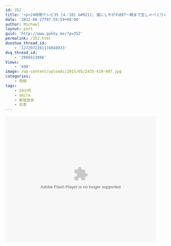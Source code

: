 ```yaml
---
id: 352
title: '<p>24時間テレビ35 [4／10] &#8211; 嵐にしやがれ007～朝まで生しゃべくり</p>'
date: '2012-08-27T07:59:59+08:00'
author: Michael
layout: post
guid: 'http://www.gakky.me/?p=352'
permalink: /352.html
duoshuo_thread_id:
    - '1272072281174048933'
dsq_thread_id:
    - '2966613086'
Views:
    - '498'
image: /wp-content/uploads/2015/05/2435-410-007.jpg
categories:
    - 视频
tags:
    - 24小时
    - smile
    - 新垣结衣
    - 日本
---
```


<object height="394" width="473"><param name="allowscriptaccess" value="sameDomain"></param><param name="wmode" value="transparent"></param><param name="movie" value="http://player.youku.com/player.php/sid/110861721/v.swf"></param><param name="allowfullscreen" value="true"></param><embed allowfullscreen="true" allowscriptaccess="sameDomain" height="394" src="http://player.youku.com/player.php/sid/110861721/v.swf" type="application/x-shockwave-flash" width="473" wmode="transparent"></embed></object>